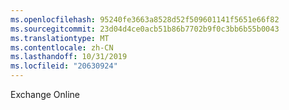 ```yaml
---
ms.openlocfilehash: 95240fe3663a8528d52f509601141f5651e66f82
ms.sourcegitcommit: 23d04d4ce0acb51b86b7702b9f0c3bb6b55b0043
ms.translationtype: MT
ms.contentlocale: zh-CN
ms.lasthandoff: 10/31/2019
ms.locfileid: "20630924"
---
```

<Token xmlns:xlink="http://www.w3.org/1999/xlink">Exchange Online</Token>